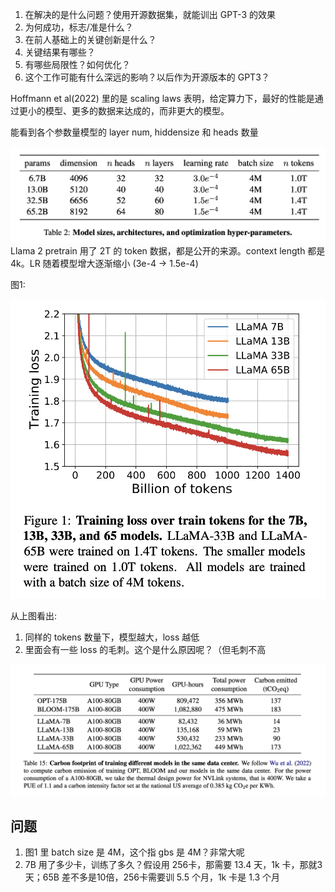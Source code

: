 1. 在解决的是什么问题？使用开源数据集，就能训出 GPT-3 的效果
2. 为何成功，标志/准是什么？
3. 在前人基础上的关键创新是什么？
4. 关键结果有哪些？
5. 有哪些局限性？如何优化？
6. 这个工作可能有什么深远的影响？以后作为开源版本的 GPT3？

Hoffmann et al(2022) 里的是 scaling laws 表明，给定算力下，最好的性能是通过更小的模型、更多的数据来达成的，而非更大的模型。

能看到各个参数量模型的 layer num, hiddensize 和 heads 数量

![](imgs/llama-archs.png)
Llama 2 pretrain 用了 2T 的 token 数据，都是公开的来源。context length 都是 4k。LR 随着模型增大逐渐缩小 (3e-4 -> 1.5e-4)

图1:

![](imgs/llama-training-loss.png)

从上图看出:

1. 同样的 tokens 数量下，模型越大，loss 越低
2. 里面会有一些 loss 的毛刺。这个是什么原因呢？（但毛刺不高

![](imgs/llama-training-gpu-hours.png)

## 问题
1. 图1 里 batch size 是 4M，这个指 gbs 是 4M？非常大呢
2. 7B 用了多少卡，训练了多久？假设用 256卡，那需要 13.4 天，1k 卡，那就3天；65B 差不多是10倍，256卡需要训 5.5 个月，1k 卡是 1.3 个月
